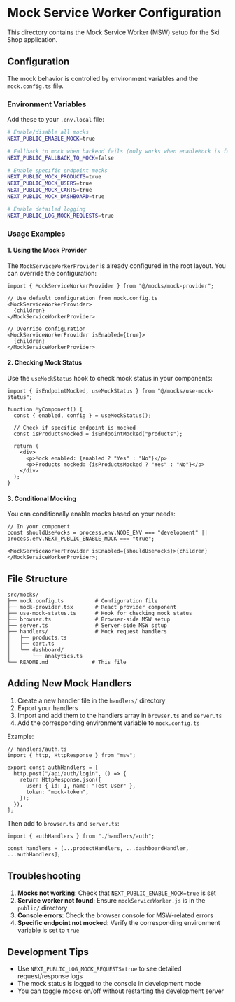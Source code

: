 # Mock Service Worker Configuration

This directory contains the Mock Service Worker (MSW) setup for the Ski Shop application.

## Configuration

The mock behavior is controlled by environment variables and the `mock.config.ts` file.

### Environment Variables

Add these to your `.env.local` file:

```bash
# Enable/disable all mocks
NEXT_PUBLIC_ENABLE_MOCK=true

# Fallback to mock when backend fails (only works when enableMock is false)
NEXT_PUBLIC_FALLBACK_TO_MOCK=false

# Enable specific endpoint mocks
NEXT_PUBLIC_MOCK_PRODUCTS=true
NEXT_PUBLIC_MOCK_USERS=true
NEXT_PUBLIC_MOCK_CARTS=true
NEXT_PUBLIC_MOCK_DASHBOARD=true

# Enable detailed logging
NEXT_PUBLIC_LOG_MOCK_REQUESTS=true
```

### Usage Examples

#### 1. Using the Mock Provider

The `MockServiceWorkerProvider` is already configured in the root layout. You can override the configuration:

```tsx
import { MockServiceWorkerProvider } from "@/mocks/mock-provider";

// Use default configuration from mock.config.ts
<MockServiceWorkerProvider>
  {children}
</MockServiceWorkerProvider>

// Override configuration
<MockServiceWorkerProvider isEnabled={true}>
  {children}
</MockServiceWorkerProvider>
```

#### 2. Checking Mock Status

Use the `useMockStatus` hook to check mock status in your components:

```tsx
import { isEndpointMocked, useMockStatus } from "@/mocks/use-mock-status";

function MyComponent() {
  const { enabled, config } = useMockStatus();

  // Check if specific endpoint is mocked
  const isProductsMocked = isEndpointMocked("products");

  return (
    <div>
      <p>Mock enabled: {enabled ? "Yes" : "No"}</p>
      <p>Products mocked: {isProductsMocked ? "Yes" : "No"}</p>
    </div>
  );
}
```

#### 3. Conditional Mocking

You can conditionally enable mocks based on your needs:

```tsx
// In your component
const shouldUseMocks = process.env.NODE_ENV === "development" || process.env.NEXT_PUBLIC_ENABLE_MOCK === "true";

<MockServiceWorkerProvider isEnabled={shouldUseMocks}>{children}</MockServiceWorkerProvider>;
```

## File Structure

```
src/mocks/
├── mock.config.ts          # Configuration file
├── mock-provider.tsx       # React provider component
├── use-mock-status.ts      # Hook for checking mock status
├── browser.ts              # Browser-side MSW setup
├── server.ts               # Server-side MSW setup
├── handlers/               # Mock request handlers
│   ├── products.ts
│   ├── cart.ts
│   └── dashboard/
│       └── analytics.ts
└── README.md              # This file
```

## Adding New Mock Handlers

1. Create a new handler file in the `handlers/` directory
2. Export your handlers
3. Import and add them to the handlers array in `browser.ts` and `server.ts`
4. Add the corresponding environment variable to `mock.config.ts`

Example:

```tsx
// handlers/auth.ts
import { http, HttpResponse } from "msw";

export const authHandlers = [
  http.post("/api/auth/login", () => {
    return HttpResponse.json({
      user: { id: 1, name: "Test User" },
      token: "mock-token",
    });
  }),
];
```

Then add to `browser.ts` and `server.ts`:

```tsx
import { authHandlers } from "./handlers/auth";

const handlers = [...productHandlers, ...dashboardHandler, ...authHandlers];
```

## Troubleshooting

1. **Mocks not working**: Check that `NEXT_PUBLIC_ENABLE_MOCK=true` is set
2. **Service worker not found**: Ensure `mockServiceWorker.js` is in the `public/` directory
3. **Console errors**: Check the browser console for MSW-related errors
4. **Specific endpoint not mocked**: Verify the corresponding environment variable is set to `true`

## Development Tips

- Use `NEXT_PUBLIC_LOG_MOCK_REQUESTS=true` to see detailed request/response logs
- The mock status is logged to the console in development mode
- You can toggle mocks on/off without restarting the development server
